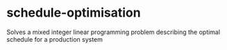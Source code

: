 # schedule-optimisation
Solves a mixed integer linear programming problem describing the optimal schedule for a production system

